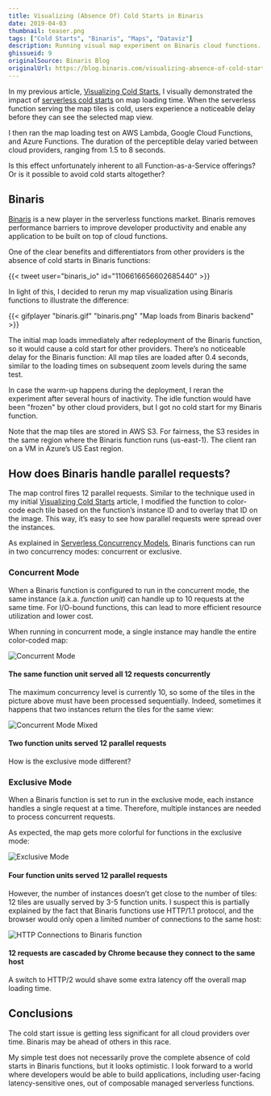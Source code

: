 ```yaml
---
title: Visualizing (Absence Of) Cold Starts in Binaris
date: 2019-04-03
thumbnail: teaser.png
tags: ["Cold Starts", "Binaris", "Maps", "Dataviz"]
description: Running visual map experiment on Binaris cloud functions.
ghissueid: 9
originalSource: Binaris Blog
originalUrl: https://blog.binaris.com/visualizing-absence-of-cold-starts/
---
```


In my previous article, [Visualizing Cold Starts](/2019/03/visualizing-cold-starts/), I visually demonstrated the impact of [serverless cold starts](/serverless/coldstarts/) on map loading time. When the serverless function serving the map tiles is cold, users experience a noticeable delay before they can see the selected map view.

I then ran the map loading test on  AWS Lambda, Google Cloud Functions, and Azure Functions. The duration of the perceptible delay varied between cloud providers, ranging from 1.5 to 8 seconds.
 
Is this effect unfortunately inherent to all Function-as-a-Service offerings? Or is it possible to avoid cold starts altogether?

## Binaris

[Binaris](https://www.binaris.com/) is a new player in the serverless functions market. Binaris removes performance barriers to improve developer productivity and enable any application to be built on top of cloud functions.
 
One of the clear benefits and differentiators from other providers is the absence of cold starts in Binaris functions:

{{< tweet user="binaris_io" id="1106616656602685440" >}}

In light of this, I decided to rerun my map visualization using Binaris functions to illustrate the difference:

{{< gifplayer 
    "binaris.gif"
    "binaris.png"
    "Map loads from Binaris backend" >}}

The initial map loads immediately after redeployment of the Binaris function, so it would cause a cold start for other providers. There’s no noticeable delay for the Binaris function: All map tiles are loaded after 0.4 seconds, similar to the loading times on subsequent zoom levels during the same test.
 
In case the warm-up happens during the deployment, I reran the experiment after several hours of inactivity. The idle function would have been "frozen" by other cloud providers,  but I got no cold start for my Binaris function.
 
Note that the map tiles are stored in AWS S3. For fairness, the S3 resides in the same region where the Binaris function runs (us-east-1). The client ran on a VM in Azure’s US East region.

## How does Binaris handle parallel requests?

The map control fires 12 parallel requests. Similar to the technique used in my initial [Visualizing Cold Starts](/2019/03/visualizing-cold-starts/) article, I modified the function to color-code each tile based on the function’s instance ID and to overlay that ID on the image. This way, it’s easy to see how parallel requests were spread over the instances.

As explained in [Serverless Concurrency Models](/2019/03/concurrency-and-isolation-in-serverless-functions/), Binaris functions can run in two concurrency modes: concurrent or exclusive.

### Concurrent Mode

When a Binaris function is configured to run in the concurrent mode, the same instance (a.k.a. *function unit*) can handle up to 10 requests at the same time. For I/O-bound functions, this can lead to more efficient resource utilization and lower cost.

When running in concurrent mode, a single instance may handle the entire color-coded map:

![Concurrent Mode](binaris-concurrent-mode.png)

<figcaption><h4>The same function unit served all 12 requests concurrently</h4></figcaption>

The maximum concurrency level is currently 10, so some of the tiles in the picture above must have been processed sequentially. Indeed, sometimes it happens that two instances return the tiles for the same view:

![Concurrent Mode Mixed](binaris-concurrent-mode-mixed.png)

<figcaption><h4>Two function units served 12 parallel requests</h4></figcaption>

How is the exclusive mode different?

### Exclusive Mode

When a Binaris function is set to run in the exclusive mode, each instance handles a single request at a time. Therefore, multiple instances are needed to process concurrent requests.
 
As expected, the map gets more colorful for functions in the exclusive mode:

![Exclusive Mode](binaris-exclusive-mode.png)

<figcaption><h4>Four function units served 12 parallel requests</h4></figcaption>

However, the number of instances doesn’t get close to the number of tiles: 12 tiles are usually served by 3-5 function units. I suspect this is partially explained by the fact that Binaris functions use HTTP/1.1 protocol, and the browser would only open a limited number of connections to the same host:

![HTTP Connections to Binaris function](binaris-http-connections.png)

<figcaption><h4>12 requests are cascaded by Chrome because they connect to the same host</h4></figcaption>

A switch to HTTP/2 would shave some extra latency off the overall map loading time.

## Conclusions

The cold start issue is getting less significant for all cloud providers over time. Binaris may be ahead of others in this race.
 
My simple test does not necessarily prove the complete absence of cold starts in Binaris functions, but it looks optimistic. I look forward to a world where developers would be able to build applications, including user-facing latency-sensitive ones, out of composable managed serverless functions.